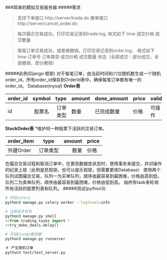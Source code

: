###简单的模拟交易服务器
#####需求
>支持下单接口
http://server/trade.do
撤单接口
http://server/cancel_order.do


>每次撮合交易成功，打印交易记录到trade.log, 格式如下
time 成交价格 成交数量

>每笔订单交易成功，或者被撤销，打印交易记录到order.log， 格式如下
time 订单号 订单类型 成交价格 成交数量 状态（全部成交｜部分成交，全部撤销，部分撤销）


#####此例(Django 框架)
对于每笔订单，由当前时间和六位随机数生成一个随机order_id，所有order_id保存到OrderId表中，确保每笔订单都有唯一的order_id。
Database(mysql)
**Order表**

| order_id        | symbol           | type  |amount| done_amount | price|valid|
| ------------- |:-------------:| -----:|------|------|--------|-----|
| id      | 股票名 | 订单类型 |数量|已完成数量| 价格|可操作|


**StockOrder表**
*维护同一种股票下活跃的交易订单。


| order_item       | type           | amount  |price |
| ------------- |:-------------:| -----:|------|
| 外键Order     | 订单类型 |数量|价格|
在撮合交易过程和取消订单中，在更改数据库状态时，使用事务来提交，并对操作的纪录上锁（此例是悲观锁，也可以是乐观锁，但需要更改Database）
使用两个队列试图撮合交易，队列一为买单队列，顺序由最容易到最困难，价格由高到低。
队列二为卖单队列，顺序由最容易到最困难，价格由低到高。
始终有task来轮询所有活跃的股票列表和队列。
#####测试(python3)
```bash
# 开启celery
python3 manage.py celery worker --loglevel=info
```
```python
# 注册异步任务
python3 manage.py shell
>>from trading.tasks import *
>>try_make_deals.delay()
```
```bash
# 开启Django服务器
python3 manage.py runserver
```
```bash
＃ 产生随机订单
python3 test/test_server.py
```
